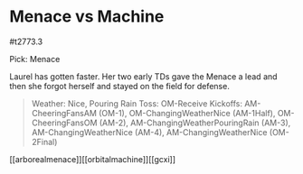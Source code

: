 # Menace vs Machine

#t2773.3

Pick: Menace

Laurel has gotten faster. Her two early TDs gave the Menace a lead and then she forgot herself and stayed on the field for defense.

> Weather: Nice, Pouring Rain
> Toss: OM-Receive
> Kickoffs: AM-CheeringFansAM (OM-1), OM-ChangingWeatherNice (AM-1Half), OM-CheeringFansOM (AM-2),  AM-ChangingWeatherPouringRain (AM-3), AM-ChangingWeatherNice (AM-4), AM-ChangingWeatherNice (OM-2Final)

[[arborealmenace]][[orbitalmachine]][[gcxi]]
